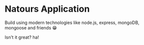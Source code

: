 # Natours Application

Build using modern technologies like node.js, express, mongoDB, mongoose and friends 😁

Isn't it great? ha!
